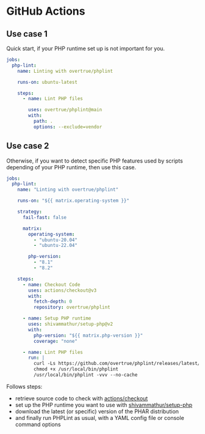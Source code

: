 # GitHub Actions

## Use case 1

Quick start, if your PHP runtime set up is not important for you.

```yaml
jobs:
  php-lint:
    name: Linting with overtrue/phplint

    runs-on: ubuntu-latest

    steps:
      - name: Lint PHP files

        uses: overtrue/phplint@main
        with:
          path: .
          options: --exclude=vendor
```

## Use case 2

Otherwise, if you want to detect specific PHP features used by scripts depending of your PHP runtime, then use this case.

```yaml
jobs:
  php-lint:
    name: "Linting with overtrue/phplint"

    runs-on: "${{ matrix.operating-system }}"

    strategy:
      fail-fast: false

      matrix:
        operating-system:
          - "ubuntu-20.04"
          - "ubuntu-22.04"

        php-version:
          - "8.1"
          - "8.2"

    steps:
      - name: Checkout Code
        uses: actions/checkout@v3
        with:
          fetch-depth: 0
          repository: overtrue/phplint

      - name: Setup PHP runtime
        uses: shivammathur/setup-php@v2
        with:
          php-version: "${{ matrix.php-version }}"
          coverage: "none"

      - name: Lint PHP files
        run: |
          curl -Ls https://github.com/overtrue/phplint/releases/latest/download/phplint.phar -o /usr/local/bin/phplint
          chmod +x /usr/local/bin/phplint
          /usr/local/bin/phplint -vvv --no-cache
```

Follows steps: 

- retrieve source code to check with [actions/checkout](https://github.com/actions/checkout)
- set up the PHP runtime you want to use with [shivammathur/setup-php](https://github.com/shivammathur/setup-php) 
- download the latest (or specific) version of the PHAR distribution 
- and finally run PHPLint as usual, with a YAML config file or console command options
